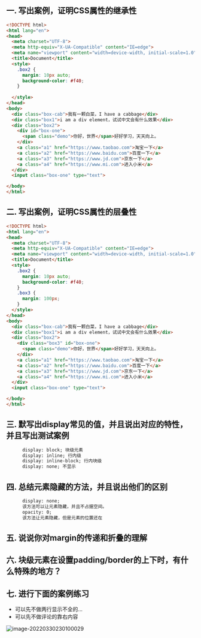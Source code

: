 ## 一. 写出案例，证明CSS属性的继承性
```html
<!DOCTYPE html>
<html lang="en">
<head>
  <meta charset="UTF-8">
  <meta http-equiv="X-UA-Compatible" content="IE=edge">
  <meta name="viewport" content="width=device-width, initial-scale=1.0">
  <title>Document</title>
  <style>
    .box2 {
      margin: 10px auto;
      background-color: #f40;
    }
    
  </style>
</head>
<body>
  <div class="box-cab">我有一颗白菜，I have a cabbage</div>
  <div class="box1">i am a div element，试试中文会有什么效果</div>
  <div class="box2">
    <div id="box-one">
      <span class="demo">你好，世界</span>好好学习，天天向上。
    </div>
    <a class="a1" href="https://www.taobao.com">淘宝一下</a>
    <a class="a2" href="https://www.baidu.com">百度一下</a>
    <a class="a3" href="https://www.jd.com">京东一下</a>
    <a class="a4" href="https://www.mi.com">进入小米</a>
  </div>
  <input class="box-one" type="text">

</body>
</html>
```
## 二. 写出案例，证明CSS属性的层叠性
```html
<!DOCTYPE html>
<html lang="en">
<head>
  <meta charset="UTF-8">
  <meta http-equiv="X-UA-Compatible" content="IE=edge">
  <meta name="viewport" content="width=device-width, initial-scale=1.0">
  <title>Document</title>
  <style>
    .box2 {
      margin: 10px auto;
      background-color: #f40;
    }
    .box3 {
      margin: 100px;
    }
  </style>
</head>
<body>
  <div class="box-cab">我有一颗白菜，I have a cabbage</div>
  <div class="box1">i am a div element，试试中文会有什么效果</div>
  <div class="box2">
    <div class="box3" id="box-one">
      <span class="demo">你好，世界</span>好好学习，天天向上。
    </div>
    <a class="a1" href="https://www.taobao.com">淘宝一下</a>
    <a class="a2" href="https://www.baidu.com">百度一下</a>
    <a class="a3" href="https://www.jd.com">京东一下</a>
    <a class="a4" href="https://www.mi.com">进入小米</a>
  </div>
  <input class="box-one" type="text">

</body>
</html>
```

## 三. 默写出display常见的值，并且说出对应的特性，并且写出测试案例
```html
      display: block; 块级元素
      display: inline; 行内级
      display: inline-block; 行内块级
      display: none; 不显示
```

## 四. 总结元素隐藏的方法，并且说出他们的区别
```html
      display: none;
      该方法可以让元素隐藏，并且不占据空间。
      opacity: 0;
      该方法让元素隐藏，但是元素的位置还在
```

## 五. 说说你对margin的传递和折叠的理解



## 六. 块级元素在设置padding/border的上下时，有什么特殊的地方？



## 七. 进行下面的案例练习

* 可以先不做两行显示不全的...
* 可以先不做评论的靠右内容

![image-20220330230100029](https://tva1.sinaimg.cn/large/e6c9d24egy1h0sb01sx1yj207p09ydfw.jpg)